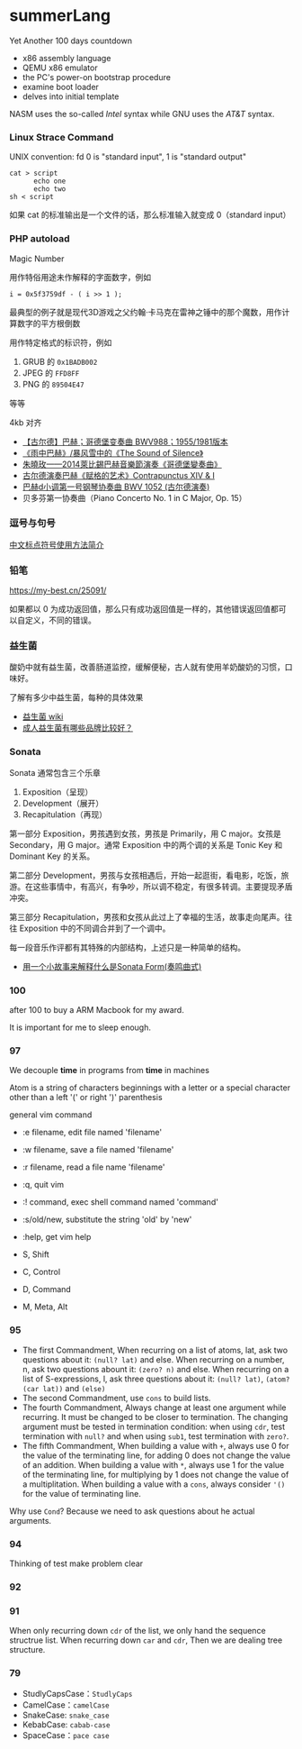 # summerLang
Yet Another 100 days countdown



-  x86 assembly language
-  QEMU x86 emulator
- the PC's power-on bootstrap procedure
- examine boot loader
- delves into initial template

NASM uses the so-called *Intel* syntax while GNU uses the *AT&T* syntax.



### Linux Strace Command



UNIX convention: fd 0 is "standard input", 1 is "standard output"

```shell
cat > script
      echo one
      echo two
sh < script
```

 如果 cat 的标准输出是一个文件的话，那么标准输入就变成 0（standard input）



### PHP autoload 





Magic Number

用作特俗用途未作解释的字面数字，例如

```
i = 0x5f3759df - ( i >> 1 );
```

最典型的例子就是现代3D游戏之父约翰·卡马克在雷神之锤中的那个魔数，用作计算数字的平方根倒数

用作特定格式的标识符，例如 

1. GRUB 的 `0x1BADB002`
2. JPEG 的 `FFD8FF`
3. PNG  的 `89504E47`

等等



4kb 对齐







- [【古尔德】巴赫；哥德堡变奏曲 BWV988；1955/1981版本](https://www.bilibili.com/video/av71268306/?p=2)
- [《雨中巴赫》/暴风雪中的《The Sound of Silence》](https://www.bilibili.com/video/BV1AE411d7P8/?spm_id_from=333.788.videocard.7)
- [朱曉玫——2014萊比錫巴赫音樂節演奏《哥德堡變奏曲》](https://www.bilibili.com/video/BV1TJ411P7kj/?spm_id_from=333.788.videocard.0)
- [古尔德演奏巴赫《赋格的艺术》Contrapunctus XIV & I](https://www.bilibili.com/video/BV1Vt411v7F3)
- [巴赫d小调第一号钢琴协奏曲 BWV 1052 (古尔德演奏)](https://www.bilibili.com/video/BV16h411d7CA)
- 贝多芬第一协奏曲（Piano Concerto No. 1 in C Major, Op. 15）

### 逗号与句号

[中文标点符号使用方法简介](https://teachinghand.com/chinese-punctuation-guide/)

### 铅笔

https://my-best.cn/25091/



如果都以 0 为成功返回值，那么只有成功返回值是一样的，其他错误返回值都可以自定义，不同的错误。

### 益生菌

酸奶中就有益生菌，改善肠道监控，缓解便秘，古人就有使用羊奶酸奶的习惯，口味好。

了解有多少中益生菌，每种的具体效果

- [益生菌 wiki](https://zh.wikipedia.org/wiki/%E7%9B%8A%E7%94%9F%E8%8F%8C)
- [成人益生菌有哪些品牌比较好？](https://www.zhihu.com/question/270829172)



### Sonata

Sonata 通常包含三个乐章

1. Exposition（呈现）
2. Development（展开）
3. Recapitulation（再现）

第一部分 Exposition，男孩遇到女孩，男孩是 Primarily，用 C major。女孩是 Secondary，用 G major。通常 Exposition 中的两个调的关系是 Tonic Key 和 Dominant Key 的关系。

第二部分 Development，男孩与女孩相遇后，开始一起逛街，看电影，吃饭，旅游。在这些事情中，有高兴，有争吵，所以调不稳定，有很多转调。主要提现矛盾冲突。

第三部分 Recapitulation，男孩和女孩从此过上了幸福的生活，故事走向尾声。往往 Exposition 中的不同调合并到了一个调中。

每一段音乐作评都有其特殊的内部结构，上述只是一种简单的结构。

- [用一个小故事来解释什么是Sonata Form(奏鸣曲式)](https://www.liangliangmusic.com/blog/archives/934)



### 100

after 100 to buy a ARM Macbook for my award.

It is important for me to sleep enough.


### 97

We decouple **time** in programs from **time** in machines

Atom is a string of characters beginnings with a letter or a special character other than a left '(' or right ')' parenthesis

general vim command

- :e filename, edit file named 'filename'
- :w filename, save a file named 'filename'
- :r filename, read a file name 'filename'
- :q, quit vim
- :! command, exec shell command named 'command'
- :s/old/new, substitute the string 'old' by 'new'
- :help, get vim help


- S, Shift
- C, Control
- D, Command
- M, Meta, Alt


### 95

- The first Commandment, When recurring on a list of atoms, lat, ask two questions about it: `(null? lat)` and else. When recurring on a number, n, ask two questions abount it: `(zero? n)` and else. When recurring on a list of S-expressions, l, ask three questions about it: `(null? lat)`, `(atom? (car lat))` and `(else)`
- The second Commandment, use `cons` to build lists.
- The fourth Commandment, Always change at least one argument while recurring. It must be changed to be closer to termination. The changing argument must be tested in termination condition: when using `cdr`, test termination with `null?` and when using `sub1`, test termination with `zero?`.  
- The fifth Commandment, When building a value with `+`, always use 0 for the value of the terminating line, for adding 0 does not change the value of an addition. When building a value with `*`, always use 1 for the value of the terminating line, for multiplying by 1 does not change the value of a multiplitation. When building a value with a `cons`, always consider `'()` for the value of terminating line.

Why use `Cond`? Because we need to ask questions about he actual arguments.

### 94

Thinking of test make problem clear

### 92

### 91

When only recurring down `cdr` of the list, we only hand the sequence structrue list.
When recurring down `car` and `cdr`, Then we are dealing tree structure.





### 79

- StudlyCapsCase：`StudlyCaps`
- CamelCase：`camelCase`
- SnakeCase: `snake_case`
- KebabCase: `cabab-case`
- SpaceCase：`pace case`

